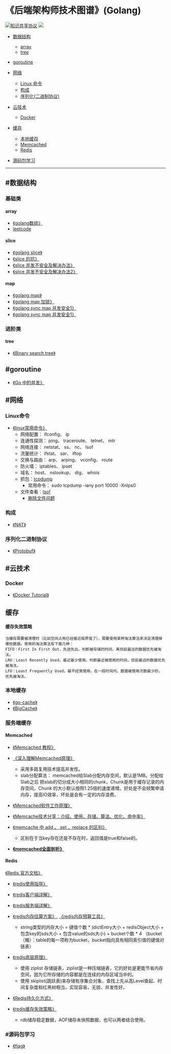 《后端架构师技术图谱》(Golang)
=======
[![知识共享协议](https://img.shields.io/github/license/simonhgao/back-end-architect)](https://github.com/simonhgao/back-end-architect/blob/main/LICENSE)
<img src="https://img.shields.io/badge/language-Golang-26C2F0.svg">

* [数据结构](https://github.com/simonhgao/back-end-architect/blob/master/README.md#数据结构)
 	* [array](https://github.com/simonhgao/back-end-architect/blob/main/README.md#array)
 	* [tree](https://github.com/simonhgao/back-end-architect/blob/main/README.md#tree)
 	
* [goroutine](https://github.com/simonhgao/back-end-architect/blob/master/README.md#goroutine)


* [网络](https://github.com/simonhgao/back-end-architect/blob/master/README.md#网络)
 	* [Linux 命令](https://github.com/simonhgao/back-end-architect/blob/main/README.md#Linux命令)
 	* [构成](https://github.com/simonhgao/back-end-architect/blob/main/README.md#构成)
 	* [序列化(二进制协议)](https://github.com/simonhgao/back-end-architect/blob/main/README.md#序列化二进制协议)

* [云技术](https://github.com/simonhgao/back-end-architect/blob/master/README.md#云技术)
 	* [Docker](https://github.com/simonhgao/back-end-architect/blob/main/README.md#Docker)

* [缓存](https://github.com/simonhgao/back-end-architect/blob/master/README.md#缓存)
	* [本地缓存](https://github.com/simonhgao/back-end-architect/blob/main/README.md#本地缓存)
	* [Memcached](https://github.com/simonhgao/back-end-architect/blob/main/README.md#Memcached)
	* [Redis](https://github.com/simonhgao/back-end-architect/blob/main/README.md#redis)

* [源码包学习](https://github.com/simonhgao/back-end-architect/blob/master/README.md#源码包学习)
	

***



## #数据结构

### 基础类
#### array
* [《golang数组》](https://studygolang.com/articles/1177)
* [leetcode](https://github.com/simonhgao/back-end-architect/blob/main/leetcode/array.md)
#### slice
* [《golang slice》](https://blog.go-zh.org/go-slices-usage-and-internals)
* [《slice 的坑》](https://studygolang.com/articles/6557)
* [《slice 并发不安全及解决办法》](https://zhuanlan.zhihu.com/p/42006586)
* [《slice 并发不安全及解决办法2》](https://juejin.cn/post/6844904134592692231)
#### map
* [《golang map》](https://cloud.tencent.com/developer/article/1468799)
* [《golang map 加锁》](https://www.jianshu.com/p/10a998089486)
* [《golang sync map 并发安全1》](https://juejin.cn/post/6844903808460390408)
* [《golang sync map 并发安全1》](https://blog.csdn.net/u010230794/article/details/82143179)


### 进阶类
#### tree
* [《Binary search tree》](https://blog.csdn.net/John_xyz/article/details/79622219)


## #goroutine
* [《Go 中的并发》](https://juejin.cn/post/6953632279085776903)



## #网络

### Linux命令
* [《linux常用命令》](https://juejin.cn/post/6844903844267180039)
	* 网络配置： ifconfig、 ip  
	* 连通性探测： ping、 traceroute、 telnet、 mtr
	* 网络连接： netstat、 ss、 nc、 lsof
	* 流量统计： ifstat、 sar、 iftop
	* 交换与路由： arp、 arping、 vconfig、 route
	* 防火墙： iptables、 ipset
	* 域名： host、 nslookup、 dig、 whois
	* 抓包：[tcpdump](https://mozillazg.com/2018/01/tcpdump-common-useful-examples-cookbook.html)
		* 常用命令： sudo tcpdump -iany port 10000 -Xnlps0 
	* 文件查看：[lsof](https://linuxtools-rst.readthedocs.io/zh_CN/latest/tool/lsof.html) 
		* [删除文件问题](https://juejin.cn/post/6844904084764377101)
### 构成
* [《NAT》](https://www.jianshu.com/p/62028875d53e)
### 序列化二进制协议
* [《Protobuf》](https://studygolang.com/articles/28427)



## #云技术

### Docker
* [《Docker Tutorial》](https://juejin.cn/post/6844903713115488269)
## 缓存
#### 缓存失效策略
	当缓存需要被清理时（比如空间占用已经接近临界值了），需要使用某种淘汰算法来决定清理掉哪些数据。常用的淘汰算法有下面几种：
	FIFO：First In First Out，先进先出。判断被存储的时间，离目前最远的数据优先被淘汰。
	LRU：Least Recently Used，最近最少使用。判断最近被使用的时间，目前最远的数据优先被淘汰。
	LFU：Least Frequently Used，最不经常使用。在一段时间内，数据被使用次数最少的，优先被淘汰。
### 本地缓存
* [《go-cache》](https://juejin.cn/post/6844903967139299336)
* [《BigCache》](https://pandaychen.github.io/2020/03/03/BIGCACHE-ANALYSIS/)


### 服务端缓存

#### Memcached
* [《Memcached 教程》](http://www.runoob.com/Memcached/Memcached-tutorial.html)
* [《深入理解Memcached原理》](https://blog.csdn.net/chenleixing/article/details/47035453)
	* 采用多路复用技术提高并发性。
	* slab分配算法： memcached给Slab分配内存空间，默认是1MB。分配给Slab之后 把slab的切分成大小相同的chunk，Chunk是用于缓存记录的内存空间，Chunk 的大小默认按照1.25倍的速度递增。好处是不会频繁申请内存，提高IO效率，坏处是会有一定的内存浪费。
* [《Memcached软件工作原理》](https://www.jianshu.com/p/36e5cd400580)
* [《Memcache技术分享：介绍、使用、存储、算法、优化、命中率》](http://zhihuzeye.com/archives/2361)

* [《memcache 中 add 、 set 、replace 的区别》](https://blog.csdn.net/liu251890347/article/details/37690045)
	* 区别在于当key存在还是不存在时，返回值是true和false的。

* [**《memcached全面剖析》**](https://pan.baidu.com/s/1qX00Lti?errno=0&errmsg=Auth%20Login%20Sucess&&bduss=&ssnerror=0&traceid=)
#### Redis
[《Redis 官方文档》](http://www.redis.cn/)

* [《redis使用指导》](https://www.runoob.com/redis/redis-tutorial.html)
* [《redis客户端详解》](TODO)
* [《redis服务端详解》](TODO)
* [《redis内存估算方案》](https://searchdatabase.techtarget.com.cn/7-20218/), [《redis内存预算工具》](http://www.redis.cn/redis_memory/)
	* string类型的内存大小 = 键值个数 * (dictEntry大小 + redisObject大小 + 包含key的sds大小 + 包含value的sds大小) + bucket个数 * 4 （bucket（桶）：table的每一项称为bucket，bucket指向具有相同索引值的键值对链表）
* [《redis底层原理》](https://www.cnblogs.com/kismetv/p/8654978.html)
	* 使用 ziplist 存储链表，ziplist是一种压缩链表，它的好处是更能节省内存空间，因为它所存储的内容都是在连续的内存区域当中的。
	* 使用 skiplist(跳跃表)来存储有序集合对象、查找上先从高Level查起、时间复杂度和红黑树相当，实现容易，无锁、并发性好。
* [《Redis持久化方式》](https://github.com/simonhgao/back-end-architect/blob/main/cache/Redis/Redis%E6%8C%81%E4%B9%85%E5%8C%96.md)
* [《redis缓存失效策略》](https://www.cnblogs.com/dudu2mama/p/11366292.html)

	* rdb储存稳定数据，AOF储存未快照数据，也可以两者结合使用。


### #源码包学习
* [《flag》](http://blog.studygolang.com/2013/02/%E6%A0%87%E5%87%86%E5%BA%93-%E5%91%BD%E4%BB%A4%E8%A1%8C%E5%8F%82%E6%95%B0%E8%A7%A3%E6%9E%90flag/)
